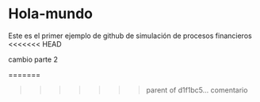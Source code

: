 # Hola-mundo
Este es el primer ejemplo de github de simulación de procesos financieros
<<<<<<< HEAD


cambio parte 2 

=======
>>>>>>> parent of d1f1bc5... comentario
